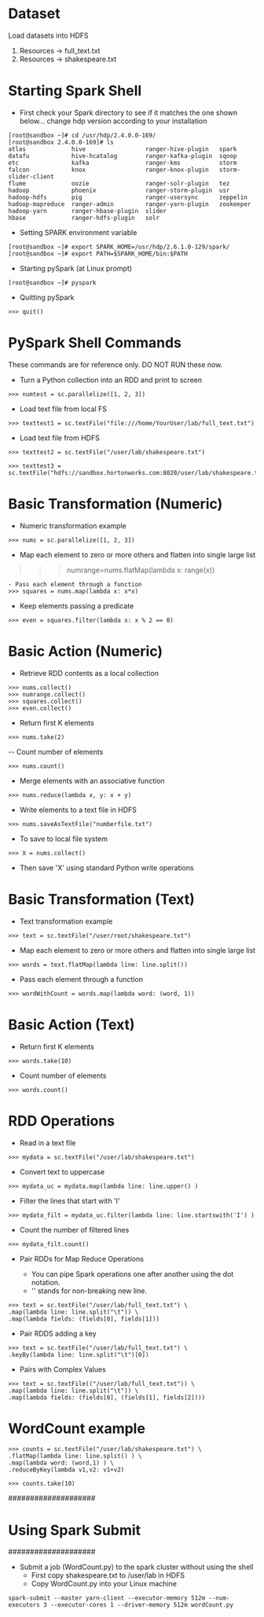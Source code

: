 # Dataset
Load datasets into HDFS
1. Resources ->  full_text.txt
2. Resources ->  shakespeare.txt

# Starting Spark Shell
- First check your Spark directory to see if it matches the one shown below... change hdp version according to your installation
```shell
[root@sandbox ~]# cd /usr/hdp/2.4.0.0-169/
[root@sandbox 2.4.0.0-169]# ls
atlas             hive                 ranger-hive-plugin   spark
datafu            hive-hcatalog        ranger-kafka-plugin  sqoop
etc               kafka                ranger-kms           storm
falcon            knox                 ranger-knox-plugin   storm-slider-client
flume             oozie                ranger-solr-plugin   tez
hadoop            phoenix              ranger-storm-plugin  usr
hadoop-hdfs       pig                  ranger-usersync      zeppelin
hadoop-mapreduce  ranger-admin         ranger-yarn-plugin   zookeeper
hadoop-yarn       ranger-hbase-plugin  slider
hbase             ranger-hdfs-plugin   solr
```
- Setting SPARK environment variable 
```shell
[root@sandbox ~]# export SPARK_HOME=/usr/hdp/2.6.1.0-129/spark/
[root@sandbox ~]# export PATH=$SPARK_HOME/bin:$PATH
```

- Starting pySpark (at Linux prompt)
```shell
[root@sandbox ~]# pyspark
```
- Quitting pySpark
```shell
>>> quit()
```
# PySpark Shell Commands
These commands are for reference only. DO NOT RUN these now.
- Turn a Python collection into an RDD and print to screen
```shell
>>> numtest = sc.parallelize([1, 2, 3])
```
- Load text file from local FS
```shell
>>> texttest1 = sc.textFile("file:///home/YourUser/lab/full_text.txt")
```
- Load text file from HDFS
```shell
>>> texttest2 = sc.textFile("/user/lab/shakespeare.txt")
```
```shell
>>> texttest3 = sc.textFile("hdfs://sandbox.hortonworks.com:8020/user/lab/shakespeare.txt")
```
# Basic Transformation (Numeric)

- Numeric transformation example
```shell
>>> nums = sc.parallelize([1, 2, 3])
```
- Map each element to zero or more others and flatten into single large list
>>> numrange=nums.flatMap(lambda x: range(x))
```shell
- Pass each element through a function
>>> squares = nums.map(lambda x: x*x)
```
- Keep elements passing a predicate
```shell
>>> even = squares.filter(lambda x: x % 2 == 0)
```
# Basic Action (Numeric)

- Retrieve RDD contents as a local collection
```shell
>>> nums.collect()
>>> numrange.collect()
>>> squares.collect()
>>> even.collect()
```
- Return first K elements
```shell
>>> nums.take(2) 
```
-- Count number of elements
```shell
>>> nums.count()
```
- Merge elements with an associative function
```shell
>>> nums.reduce(lambda x, y: x + y)
```
- Write elements to a text file in HDFS
```shell
>>> nums.saveAsTextFile("numberfile.txt")
```
- To save to local file system
```shell
>>> X = nums.collect()
```
- Then save 'X' using standard Python write operations

# Basic Transformation (Text)

- Text transformation example
```shell
>>> text = sc.textFile("/user/root/shakespeare.txt")
```
- Map each element to zero or more others and flatten into single large list
```shell
>>> words = text.flatMap(lambda line: line.split())
```
- Pass each element through a function
```shell
>>> wordWithCount = words.map(lambda word: (word, 1))
```

# Basic Action (Text)

- Return first K elements
```shell
>>> words.take(10)
```
- Count number of elements
```shell
>>> words.count()
```

# RDD Operations
- Read in a text file
```shell
>>> mydata = sc.textFile("/user/lab/shakespeare.txt")
```
- Convert text to uppercase
```shell
>>> mydata_uc = mydata.map(lambda line: line.upper() )
```
- Filter the lines that start with 'I'
```shell
>>> mydata_filt = mydata_uc.filter(lambda line: line.startswith('I') )
```
- Count the number of filtered lines
```shell
>>> mydata_filt.count()
```

- Pair RDDs for Map Reduce Operations

  - You can pipe Spark operations one after another using the dot notation. 
  - '\' stands for non-breaking new line.
```shell
>>> text = sc.textFile("/user/lab/full_text.txt") \
.map(lambda line: line.split("\t")) \
.map(lambda fields: (fields[0], fields[1]))
```
- Pair RDDS adding a key
```shell
>>> text = sc.textFile("/user/lab/full_text.txt") \
.keyBy(lambda line: line.split("\t")[0])
```
- Pairs with Complex Values
```shell
>>> text = sc.textFile(("/user/lab/full_text.txt")) \
.map(lambda line: line.split("\t")) \
.map(lambda fields: (fields[0], (fields[1], fields[2])))
```

# WordCount example

```shell
>>> counts = sc.textFile("/user/lab/shakespeare.txt") \
.flatMap(lambda line: line.split() ) \
.map(lambda word: (word,1) ) \
.reduceByKey(lambda v1,v2: v1+v2)

>>> counts.take(10)
```
####################
# Using Spark Submit
####################
- Submit a job (WordCount.py)  to the spark cluster without using the shell
  - First copy shakespeare.txt to /user/lab in HDFS
  - Copy WordCount.py into your Linux machine
```shell
spark-submit --master yarn-client --executor-memory 512m --num-executors 3 --executor-cores 1 --driver-memory 512m wordCount.py
```



